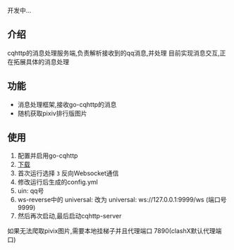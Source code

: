 开发中...
## 介绍
cqhttp的消息处理服务端,负责解析接收到的qq消息,并处理
目前实现消息交互,正在拓展具体的消息处理

## 功能
* 消息处理框架,接收go-cqhttp的消息
* 随机获取pixiv排行版图片

## 使用
1. 配置并启用go-cqhttp
2. [下载](https://docs.go-cqhttp.org/)
3. 首次运行选择 `3` 反向Websocket通信
4. 修改运行后生成的config.yml
5. uin: qq号
6. ws-reverse中的 universal: 改为 universal: ws://127.0.0.1:9999/ws (端口号9999)
7. 然后再次启动,最后启动cqhttp-server

如果无法爬取pivix图片,需要本地挂梯子并且代理端口 7890(clashX默认代理端口)
